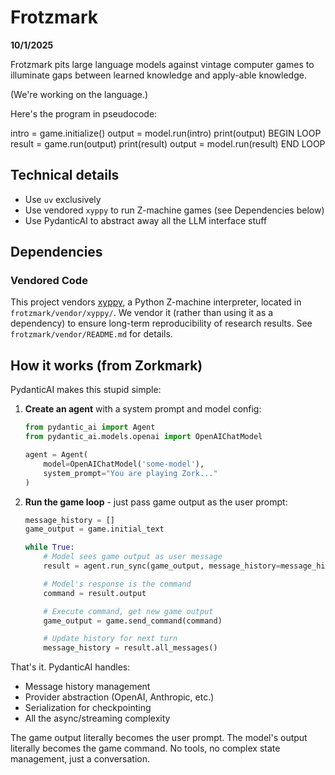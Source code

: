 # Frotzmark

**10/1/2025**

Frotzmark pits large language models against vintage computer games to illuminate gaps between learned knowledge and apply-able knowledge.

(We're working on the language.)

Here's the program in pseudocode:

intro = game.initialize()
output = model.run(intro)
print(output)
BEGIN LOOP
    result = game.run(output)
    print(result)
    output = model.run(result)
END LOOP

## Technical details

- Use `uv` exclusively
- Use vendored `xyppy` to run Z-machine games (see Dependencies below)
- Use PydanticAI to abstract away all the LLM interface stuff

## Dependencies

### Vendored Code

This project vendors [xyppy](https://github.com/theinternetftw/xyppy), a Python Z-machine interpreter, located in `frotzmark/vendor/xyppy/`. We vendor it (rather than using it as a dependency) to ensure long-term reproducibility of research results. See `frotzmark/vendor/README.md` for details.

## How it works (from Zorkmark)

PydanticAI makes this stupid simple:

1. **Create an agent** with a system prompt and model config:
   ```python
   from pydantic_ai import Agent
   from pydantic_ai.models.openai import OpenAIChatModel

   agent = Agent(
       model=OpenAIChatModel('some-model'),
       system_prompt="You are playing Zork..."
   )
   ```

2. **Run the game loop** - just pass game output as the user prompt:
   ```python
   message_history = []
   game_output = game.initial_text

   while True:
       # Model sees game output as user message
       result = agent.run_sync(game_output, message_history=message_history)

       # Model's response is the command
       command = result.output

       # Execute command, get new game output
       game_output = game.send_command(command)

       # Update history for next turn
       message_history = result.all_messages()
   ```

That's it. PydanticAI handles:
- Message history management
- Provider abstraction (OpenAI, Anthropic, etc.)
- Serialization for checkpointing
- All the async/streaming complexity

The game output literally becomes the user prompt. The model's output literally becomes the game command. No tools, no complex state management, just a conversation.
